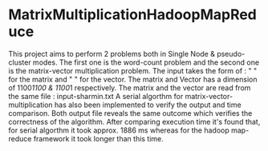 # MatrixMultiplicationHadoopMapReduce

This project aims to perform 2 problems both in Single Node & pseudo-cluster modes. The first one is the word-count problem and the second one is the matrix-vector multiplication problem.
The input takes the form of : "<M> <row num> <col num> <element>" for the matrix and "<V> <row num> <col num> <element>" for the vector.
The matrix and Vector has a dimension of 1100*1100 & 1100*1 respectively. The matrix and the vector are read from the same file : input-sharmin.txt
A serial algorthm for matrix-vector-multiplication has also been implemented to verify the output and time comparison.
Both output file reveals the same outcome which verifies the correctness of the algorithm. After comparing execution time it's found that, for serial algorthm it took approx. 1886 ms whereas for the hadoop map-reduce framework it took longer than this time.
